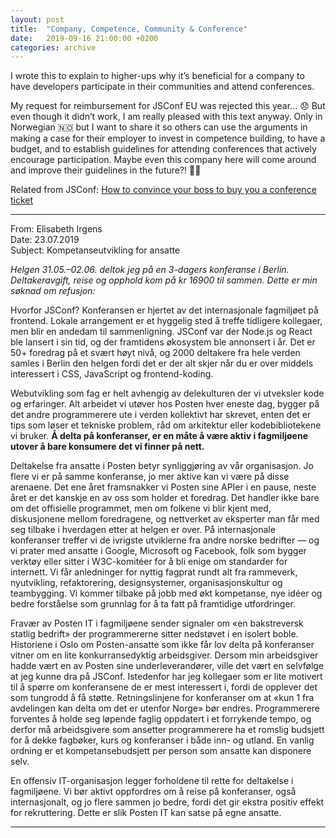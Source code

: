 ```yaml
---
layout: post
title:  "Company, Competence, Community & Conference"
date:   2019-09-16 21:00:00 +0200
categories: archive
---
```


I wrote this to explain to higher-ups why it’s beneficial for a company to have developers  participate in their communities and attend conferences.

My request for reimbursement for JSConf&nbsp;EU was rejected this year… 😞 But even though it didn’t work, I am really pleased with this text anyway. Only in Norwegian 🇳🇴 but I want to share it so others can use the arguments in making a case for their employer to invest in competence building, to have a budget, and to establish guidelines for attending conferences that actively encourage participation. Maybe even this company here will come around and improve their guidelines in the future?! 🤷‍♀️

Related from JSConf: [How to convince your boss to buy you a conference ticket](https://2019.jsconf.eu/news/how-to-convince-your-boss-to-buy-you-a-conference-ticket-to-jsconf-eu/)

---

From: Elisabeth Irgens<br>
Date: 23.07.2019<br>
Subject: Kompetanseutvikling for ansatte<br>

_Helgen 31.05.–02.06. deltok jeg på en 3-dagers konferanse i Berlin. Deltakeravgift, reise og opphold kom på kr 16900 til sammen. Dette er min søknad om refusjon:_

Hvorfor JSConf? Konferansen er hjertet av det internasjonale fagmiljøet på frontend. Lokale arrangement er et hyggelig sted å treffe tidligere kollegaer, men blir en andedam til sammenligning. JSConf var der Node.js og React ble lansert i sin tid, og der framtidens økosystem ble annonsert i år. Det er 50+ foredrag på et svært høyt nivå, og 2000 deltakere fra hele verden samles i Berlin den helgen fordi det er der alt skjer når du er over middels interessert i CSS, JavaScript og frontend-koding.

Webutvikling som fag er helt avhengig av delekulturen der vi utveksler kode og erfaringer. Alt arbeidet vi utøver hos Posten hver eneste dag, bygger på det andre programmerere ute i verden kollektivt har skrevet, enten det er tips som løser et tekniske problem, råd om arkitektur eller kodebibliotekene vi bruker. **Å delta på konferanser, er en måte å være aktiv i fagmiljøene utover å bare konsumere det vi finner på nett.**

Deltakelse fra ansatte i Posten betyr synliggjøring av vår organisasjon. Jo flere vi er på samme konferanse, jo mer aktive kan vi være på disse arenaene. Det ene året framsnakker vi Posten sine APIer i en pause, neste året er det kanskje en av oss som holder et foredrag. Det handler ikke bare om det offisielle programmet, men om folkene vi blir kjent med, diskusjonene mellom foredragene, og nettverket av eksperter man får med seg tilbake i hverdagen etter at helgen er over. På internasjonale konferanser treffer vi de ivrigste utviklerne fra andre norske bedrifter — og vi prater med ansatte i Google, Microsoft og Facebook, folk som bygger verktøy eller sitter i W3C-komitéer for å bli enige om standarder for internett. Vi får anledninger for nyttig fagprat rundt alt fra rammeverk, nyutvikling, refaktorering, designsystemer, organisasjonskultur og teambygging. Vi kommer tilbake på jobb med økt kompetanse, nye idéer og bedre forståelse som grunnlag for å ta fatt på framtidige utfordringer.

Fravær av Posten IT i fagmiljøene sender signaler om «en bakstreversk statlig bedrift» der programmererne sitter nedstøvet i en isolert boble. Historiene i Oslo om Posten-ansatte som ikke får lov delta på konferanser vitner om en lite konkurransedyktig arbeidsgiver. Dersom min arbeidsgiver hadde vært en av Posten sine underleverandører, ville det vært en selvfølge at jeg kunne dra på JSConf. Istedenfor har jeg kollegaer som er lite motivert til å spørre om konferansene de er mest interessert i, fordi de opplever det som tungrodd å få støtte. Retningslinjene for konferanser om at «kun 1 fra avdelingen kan delta om det er utenfor Norge» bør endres. Programmerere forventes å holde seg løpende faglig oppdatert i et forrykende tempo, og derfor må arbeidsgivere som ansetter programmerere ha et romslig budsjett for å dekke fagbøker, kurs og konferanser i både inn- og utland. En vanlig ordning er et kompetansebudsjett per person som ansatte kan disponere selv.

En offensiv IT-organisasjon legger forholdene til rette for deltakelse i fagmiljøene. Vi bør aktivt oppfordres om å reise på konferanser, også internasjonalt, og jo flere sammen jo bedre, fordi det gir ekstra positiv effekt for rekruttering. Dette er slik Posten IT kan satse på egne ansatte.

---
